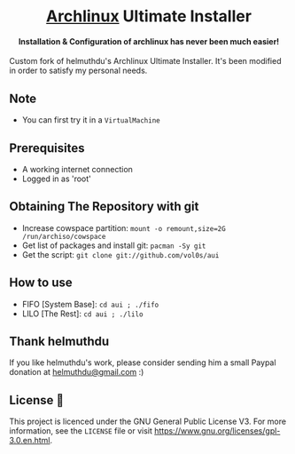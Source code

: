 <h1 align="center">
  <a href=https://www.archlinux.org/>Archlinux</a> Ultimate Installer
</h1>
<h4 align="center">Installation & Configuration of archlinux has never been much easier!</h4>

Custom fork of helmuthdu's Archlinux Ultimate Installer. It's been modified in order to satisfy my personal needs.

## Note

* You can first try it in a `VirtualMachine`

## Prerequisites

- A working internet connection
- Logged in as 'root'

## Obtaining The Repository with git

- Increase cowspace partition: `mount -o remount,size=2G /run/archiso/cowspace`
- Get list of packages and install git: `pacman -Sy git`
- Get the script: `git clone git://github.com/vol0s/aui`

## How to use

- FIFO [System Base]: `cd aui ; ./fifo`
- LILO [The Rest]: `cd aui ; ./lilo`

## Thank helmuthdu

If you like helmuthdu's work, please consider sending him a small Paypal donation at helmuthdu@gmail.com :)

## License :scroll:

This project is licenced under the GNU General Public License V3. For more information, see the `LICENSE` file or visit https://www.gnu.org/licenses/gpl-3.0.en.html.
